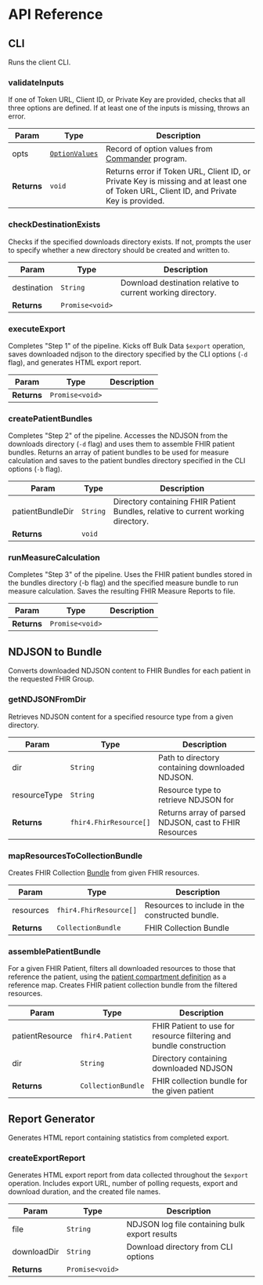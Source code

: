# API Reference
## CLI
Runs the client CLI.
### validateInputs
If one of Token URL, Client ID, or Private Key are provided, checks that all three options are defined. If at least one of the inputs is missing, throws an error.

| Param         | Type     | Description                                                               |
| ------------- | -------- | ------------------------------------------------------------------------- |
| opts | [`OptionValues`](https://github.com/tj/commander.js/blob/33195f189b1ffa568c232503fb6ac0cf5548eb74/typings/index.d.ts#L277) | Record of option values from [Commander](https://www.npmjs.com/package/commander) program. |
| **Returns**   | `void`  | Returns error if Token URL, Client ID, or Private Key is missing and at least one of Token URL, Client ID, and Private Key is provided.                                              |

### checkDestinationExists
Checks if the specified downloads directory exists. If not, prompts the user to specify whether a new directory should be created and written to.

| Param         | Type     | Description                                                               |
| ------------- | -------- | ------------------------------------------------------------------------- |
| destination | `String` | Download destination relative to current working directory. |
| **Returns**   | `Promise<void>`  | &nbsp;                                                                    |

### executeExport
Completes "Step 1" of the pipeline.
Kicks off Bulk Data `$export` operation, saves downloaded ndjson to the directory specified by the CLI options (`-d` flag), and generates HTML export report.

| Param         | Type     | Description                                                               |
| ------------- | -------- | ------------------------------------------------------------------------- |
| **Returns**   | `Promise<void>`  | &nbsp;                                                                    |

### createPatientBundles
Completes "Step 2" of the pipeline.
Accesses the NDJSON from the downloads directory (`-d` flag) and uses them to assemble FHIR patient bundles. Returns an array of patient bundles to be used for measure calculation and saves to the patient bundles directory specified in the CLI options (`-b` flag).

| Param         | Type     | Description                                                               |
| ------------- | -------- | ------------------------------------------------------------------------- |
| patientBundleDir | `String` | Directory containing FHIR Patient Bundles, relative to current working directory. |
| **Returns**   | `void`  | &nbsp;                                                                    |

### runMeasureCalculation
Completes "Step 3" of the pipeline.
Uses the FHIR patient bundles stored in the bundles directory (-b flag) and the specified measure bundle to run measure calculation. Saves the resulting FHIR Measure Reports to file.

| Param         | Type     | Description                                                               |
| ------------- | -------- | ------------------------------------------------------------------------- |
| **Returns**   | `Promise<void>`  | &nbsp;                                                                    |


## NDJSON to Bundle
Converts downloaded NDJSON content to FHIR Bundles for each patient in the requested FHIR Group.

### getNDJSONFromDir
Retrieves NDJSON content for a specified resource type from a given directory.

| Param         | Type     | Description                                                               |
| ------------- | -------- | ------------------------------------------------------------------------- |
| dir | `String` | Path to directory containing downloaded NDJSON. |
| resourceType | `String` | Resource type to retrieve NDJSON for
| **Returns**   | `fhir4.FhirResource[]`  | Returns array of parsed NDJSON, cast to FHIR Resources       

### mapResourcesToCollectionBundle
Creates FHIR Collection [Bundle](https://www.hl7.org/fhir/bundle.html) from given FHIR resources.

| Param         | Type     | Description                                                               |
| ------------- | -------- | ------------------------------------------------------------------------- |
|resources | `fhir4.FhirResource[]` | Resources to include in the constructed bundle. |
| **Returns**   | `CollectionBundle`  | FHIR Collection Bundle

### assemblePatientBundle
For a given FHIR Patient, filters all downloaded resources to those that reference the
patient, using the [patient compartment definition](https://www.hl7.org/fhir/compartmentdefinition-patient.html) as a reference map. Creates FHIR
patient collection bundle from the filtered resources.

| Param         | Type     | Description                                                               |
| ------------- | -------- | ------------------------------------------------------------------------- |
| patientResource | `fhir4.Patient` | FHIR Patient to use for resource filtering and bundle construction |
| dir | `String` | Directory containing downloaded NDJSON |
| **Returns**   | `CollectionBundle`  | FHIR collection bundle for the given patient

## Report Generator
Generates HTML report containing statistics from completed export.

### createExportReport
Generates HTML export report from data collected throughout the `$export` operation. Includes export URL, number of polling requests, export and download duration, and the created file names.

| Param         | Type     | Description                                                               |
| ------------- | -------- | ------------------------------------------------------------------------- |
| file | `String` | NDJSON log file containing bulk export results |
| downloadDir | `String` | Download directory from CLI options |
| **Returns**   | `Promise<void>`  | &nbsp;                                                                    |


